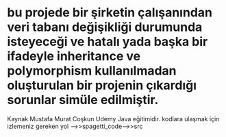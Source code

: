 # bu projede bir şirketin çalışanından veri tabanı değişikliği durumunda isteyeceği ve hatalı yada başka bir ifadeyle inheritance ve polymorphism kullanılmadan oluşturulan bir projenin çıkardığı sorunlar simüle edilmiştir.
Kaynak Mustafa Murat Coşkun Udemy Java eğitimidir. 
kodlara ulaşmak için izlemeniz gereken yol -->>spagetti_code-->>src
